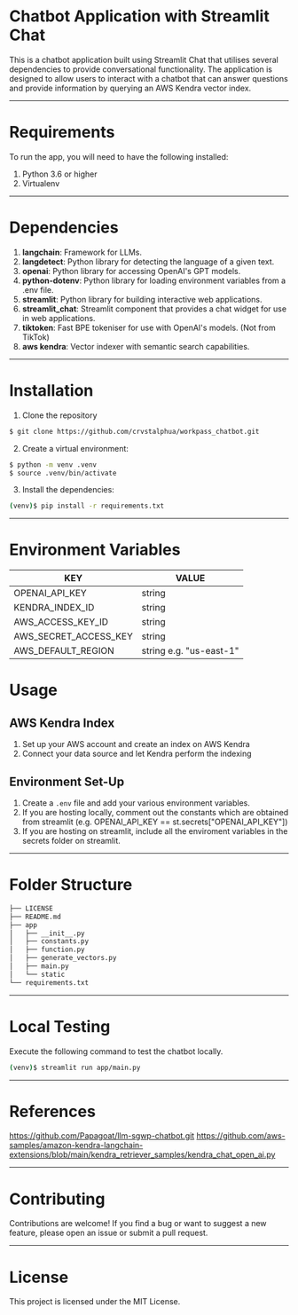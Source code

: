 # Chatbot Application with Streamlit Chat

This is a chatbot application built using Streamlit Chat that utilises several dependencies to provide conversational functionality. 
The application is designed to allow users to interact with a chatbot that can answer questions and provide information by querying an AWS Kendra vector index.

---

# Requirements
To run the app, you will need to have the following installed:

1. Python 3.6 or higher
2. Virtualenv

---

# Dependencies

1. **langchain**: Framework for LLMs.
2. **langdetect**: Python library for detecting the language of a given text.
3. **openai**: Python library for accessing OpenAI's GPT models.
4. **python-dotenv**: Python library for loading environment variables from a .env file.
5. **streamlit**: Python library for building interactive web applications.
6. **streamlit_chat**: Streamlit component that provides a chat widget for use in web applications.
7. **tiktoken**: Fast BPE tokeniser for use with OpenAI's models. (Not from TikTok)
8. **aws kendra**: Vector indexer with semantic search capabilities. 

---

# Installation
1. Clone the repository
```bash
$ git clone https://github.com/crvstalphua/workpass_chatbot.git
```
2. Create a virtual environment:
```bash
$ python -m venv .venv
$ source .venv/bin/activate
```
3. Install the dependencies:
```bash
(venv)$ pip install -r requirements.txt
```

---

# Environment Variables

| KEY | VALUE |
|---|---|
| OPENAI_API_KEY | string |
| KENDRA_INDEX_ID | string |
| AWS_ACCESS_KEY_ID | string |
| AWS_SECRET_ACCESS_KEY | string |
| AWS_DEFAULT_REGION | string e.g. "us-east-1" |

# Usage

## AWS Kendra Index
1. Set up your AWS account and create an index on AWS Kendra
2. Connect your data source and let Kendra perform the indexing

## Environment Set-Up
1. Create a `.env` file and add your various environment variables.
2. If you are hosting locally, comment out the constants which are obtained from streamlit (e.g. OPENAI_API_KEY == st.secrets["OPENAI_API_KEY"])
3. If you are hosting on streamlit, include all the enviroment variables in the secrets folder on streamlit.

---

# Folder Structure
```bash
├── LICENSE
├── README.md
├── app
│   ├── __init__.py
│   ├── constants.py
│   ├── function.py
│   ├── generate_vectors.py
│   ├── main.py
│   └── static
└── requirements.txt
```

---

# Local Testing
Execute the following command to test the chatbot locally.
```bash
(venv)$ streamlit run app/main.py
```

---

# References
https://github.com/Papagoat/llm-sgwp-chatbot.git
https://github.com/aws-samples/amazon-kendra-langchain-extensions/blob/main/kendra_retriever_samples/kendra_chat_open_ai.py

---

# Contributing
Contributions are welcome! If you find a bug or want to suggest a new feature, please open an issue or submit a pull request.

---

# License
This project is licensed under the MIT License.
